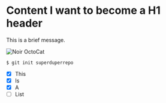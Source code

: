 # Content I want to become a H1 header

This is a brief message.

![Noir OctoCat](https://octodex.github.com/images/privateinvestocat.jpg)

```
$ git init superduperrepo
```

- [x] This
- [x] Is 
- [x] A 
- [ ] List
